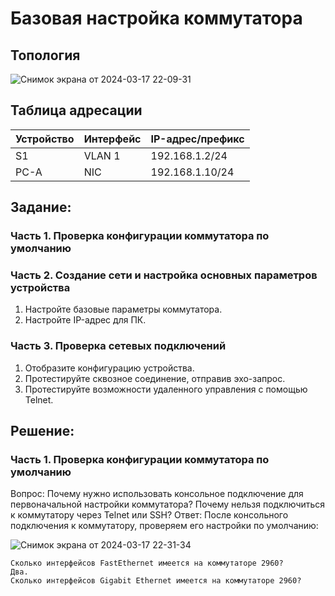 # Базовая настройка коммутатора
## Топология
![Снимок экрана от 2024-03-17 22-09-31](https://github.com/maxeona/otus-base-networks/assets/53625941/a8282b7b-6ffa-473d-a33f-2f48bc6af7c7)
## Таблица адресации
| Устройство               | Интерфейс              | IP-адрес/префикс |
|--------------------------|------------------------|------------------|
| S1                       | VLAN 1                 | 192.168.1.2/24   |
| PC-A                     | NIC                    | 192.168.1.10/24  |

## Задание:
### Часть 1. Проверка конфигурации коммутатора по умолчанию
### Часть 2. Создание сети и настройка основных параметров устройства
  1. Настройте базовые параметры коммутатора.
  2. Настройте IP-адрес для ПК.
### Часть 3. Проверка сетевых подключений
  1. Отобразите конфигурацию устройства.
  2. Протестируйте сквозное соединение, отправив эхо-запрос.
  3. Протестируйте возможности удаленного управления с помощью Telnet.

## Решение:
### Часть 1. Проверка конфигурации коммутатора по умолчанию
Вопрос: 
Почему нужно использовать консольное подключение для первоначальной настройки коммутатора? Почему нельзя подключиться к коммутатору через Telnet или SSH?
Ответ:
После консольного подключения к коммутатору, проверяем его настройки по умолчанию:

![Снимок экрана от 2024-03-17 22-31-34](https://github.com/maxeona/otus-base-networks/assets/53625941/a82ffd99-c5cb-4e05-96f6-b53366fe1670)
```
Сколько интерфейсов FastEthernet имеется на коммутаторе 2960?
Два. 
Сколько интерфейсов Gigabit Ethernet имеется на коммутаторе 2960?
```
